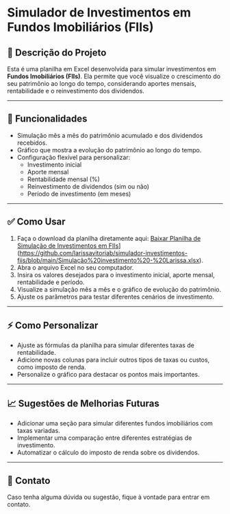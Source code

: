 # Simulador de Investimentos em Fundos Imobiliários (FIIs)

## 📌 Descrição do Projeto
Esta é uma planilha em Excel desenvolvida para simular investimentos em **Fundos Imobiliários (FIIs)**. Ela permite que você visualize o crescimento do seu patrimônio ao longo do tempo, considerando aportes mensais, rentabilidade e o reinvestimento dos dividendos.

---

## 🚀 Funcionalidades
- Simulação mês a mês do patrimônio acumulado e dos dividendos recebidos.
- Gráfico que mostra a evolução do patrimônio ao longo do tempo.
- Configuração flexível para personalizar:
  - Investimento inicial
  - Aporte mensal
  - Rentabilidade mensal (%)
  - Reinvestimento de dividendos (sim ou não)
  - Período de investimento (em meses)

---

## ✅ Como Usar
1. Faça o download da planilha diretamente aqui: [Baixar Planilha de Simulação de Investimentos em FIIs]([https://github.com/seu-usuario/simulador-investimentos-fiis/blob/main/Simulacao_Investimento_FIIs.xlsx)](https://github.com/larissavitoriab/simulador-investimentos-fiis/blob/main/Simulação%20investimento%20-%20Larissa.xlsx).
2. Abra o arquivo Excel no seu computador.
3. Insira os valores desejados para o investimento inicial, aporte mensal, rentabilidade e período.
4. Visualize a simulação mês a mês e o gráfico de evolução do patrimônio.
5. Ajuste os parâmetros para testar diferentes cenários de investimento.

---

## ⚡ Como Personalizar
- Ajuste as fórmulas da planilha para simular diferentes taxas de rentabilidade.
- Adicione novas colunas para incluir outros tipos de taxas ou custos, como imposto de renda.
- Personalize o gráfico para destacar os pontos mais importantes.

---

## 📈 Sugestões de Melhorias Futuras
- Adicionar uma seção para simular diferentes fundos imobiliários com taxas variadas.
- Implementar uma comparação entre diferentes estratégias de investimento.
- Automatizar o cálculo do imposto de renda sobre os dividendos.

---

## 📩 Contato
Caso tenha alguma dúvida ou sugestão, fique à vontade para entrar em contato.
